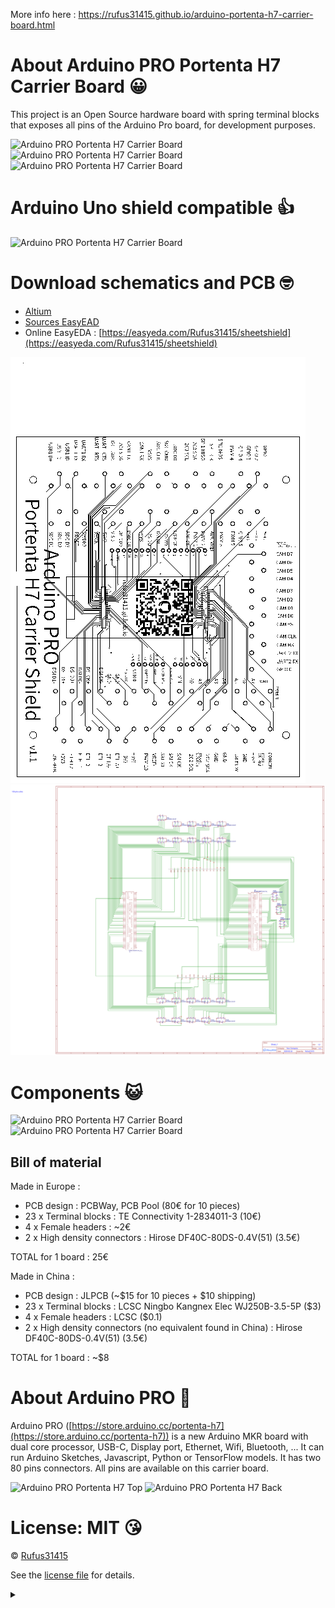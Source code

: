 More info here : https://rufus31415.github.io/arduino-portenta-h7-carrier-board.html

# About Arduino PRO Portenta H7 Carrier Board 😀
This project is an Open Source hardware board with spring terminal blocks that exposes all pins of the Arduino Pro board, for development purposes.

![Arduino PRO Portenta H7 Carrier Board](https://raw.githubusercontent.com/Rufus31415/arduino-pro-portenta-h7-carrier-board/master/images/power-on.gif)
![Arduino PRO Portenta H7 Carrier Board](https://raw.githubusercontent.com/Rufus31415/arduino-pro-portenta-h7-carrier-board/master/images/photo-view-with-board.jpg)
![Arduino PRO Portenta H7 Carrier Board](https://raw.githubusercontent.com/Rufus31415/arduino-pro-portenta-h7-carrier-board/master/images/photo-view-with-board.png)

# Arduino Uno shield compatible 👍

![Arduino PRO Portenta H7 Carrier Board](https://raw.githubusercontent.com/Rufus31415/arduino-pro-portenta-h7-carrier-board/master/images/photo-view-with-board-and-shield.png)

# Download schematics and PCB 🤓
- [Altium](https://raw.githubusercontent.com/Rufus31415/arduino-pro-portenta-h7-carrier-board/master/Altium)
- [Sources EasyEAD](https://raw.githubusercontent.com/Rufus31415/arduino-pro-portenta-h7-carrier-board/master/EasyEAD)
- Online EasyEDA : [https://easyeda.com/Rufus31415/sheetshield](https://easyeda.com/Rufus31415/sheetshield)

![Arduino PRO Portenta H7 Carrier Board PCB](https://raw.githubusercontent.com/Rufus31415/arduino-pro-portenta-h7-carrier-board/master/images/pcb.png)
![Arduino PRO Portenta H7 Carrier Board Schematics](https://raw.githubusercontent.com/Rufus31415/arduino-pro-portenta-h7-carrier-board/master/images/schematics.svg)


# Components 😺
![Arduino PRO Portenta H7 Carrier Board](https://raw.githubusercontent.com/Rufus31415/arduino-pro-portenta-h7-carrier-board/master/images/components.png)
![Arduino PRO Portenta H7 Carrier Board](https://raw.githubusercontent.com/Rufus31415/arduino-pro-portenta-h7-carrier-board/master/images/photo-view.jpg)
## Bill of material
Made in Europe :
- PCB design : PCBWay, PCB Pool (80€ for 10 pieces)
- 23 x Terminal blocks : TE Connectivity 1-2834011-3 (10€)
- 4 x Female headers : ~2€
- 2 x High density connectors : Hirose DF40C-80DS-0.4V(51) (3.5€)

TOTAL for 1 board : 25€


Made in China :
- PCB design : JLPCB (~$15 for 10 pieces + $10 shipping)
- 23 x Terminal blocks : LCSC	Ningbo Kangnex Elec WJ250B-3.5-5P ($3)
- 4 x Female headers : LCSC ($0.1)
- 2 x High density connectors (no equivalent found in China) : Hirose DF40C-80DS-0.4V(51) (3.5€)

TOTAL for 1 board : ~$8

# About Arduino PRO 🌈
Arduino PRO ([https://store.arduino.cc/portenta-h7](https://store.arduino.cc/portenta-h7)) is a new Arduino MKR board with dual core processor, USB-C, Display port, Ethernet, Wifi, Bluetooth, ... It can run Arduino Sketches, Javascript, Python or TensorFlow models.
It has two 80 pins connectors. All pins are available on this carrier board.

<img src="https://raw.githubusercontent.com/Rufus31415/arduino-pro-portenta-h7-carrier-board/master/images/portenta-h7-top.jpg" alt="Arduino PRO Portenta H7 Top" width="40%"/>
<img src="https://raw.githubusercontent.com/Rufus31415/arduino-pro-portenta-h7-carrier-board/master/images/portenta-h7-back.jpg" alt="Arduino PRO Portenta H7 Back" width="40%"/>


# License: MIT 😘

© [Rufus31415](https://rufus31415.github.io)

See the [license file](https://github.com/Rufus31415/arduino-pro-portenta-h7-carrier-board/blob/master/LICENSE) for details.

<details>
<summary></summary>
<img src="https://ga-beacon.appspot.com/UA-163892314-2/arduino-pro-portenta-h7-carrier-board/">
</details>


